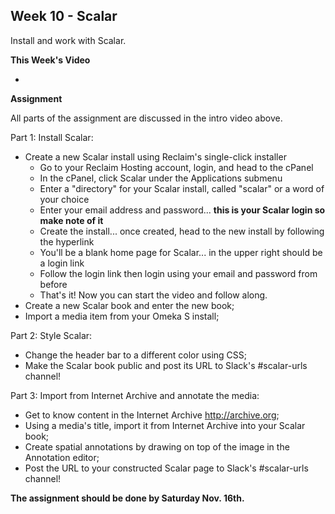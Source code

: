 ## Week 10 - Scalar

Install and work with Scalar.

**This Week's Video**

- 

**Assignment**

All parts of the assignment are discussed in the intro video above.

Part 1: Install Scalar:
- Create a new Scalar install using Reclaim's single-click installer
	- Go to your Reclaim Hosting account, login, and head to the cPanel
	- In the cPanel, click Scalar under the Applications submenu
	- Enter a "directory" for your Scalar install, called "scalar" or a word of your choice
	- Enter your email address and password... **this is your Scalar login so make note of it**
	- Create the install... once created, head to the new install by following the hyperlink
	- You'll be a blank home page for Scalar... in the upper right should be a login link
	- Follow the login link then login using your email and password from before
	- That's it! Now you can start the video and follow along.
- Create a new Scalar book and enter the new book;
- Import a media item from your Omeka S install;

Part 2: Style Scalar:
- Change the header bar to a different color using CSS;
- Make the Scalar book public and post its URL to Slack's #scalar-urls channel!

Part 3: Import from Internet Archive and annotate the media:
- Get to know content in the Internet Archive <http://archive.org>;
- Using a media's title, import it from Internet Archive into your Scalar book;
- Create spatial annotations by drawing on top of the image in the Annotation editor;
- Post the URL to your constructed Scalar page to Slack's #scalar-urls channel!

**The assignment should be done by Saturday Nov. 16th.**
